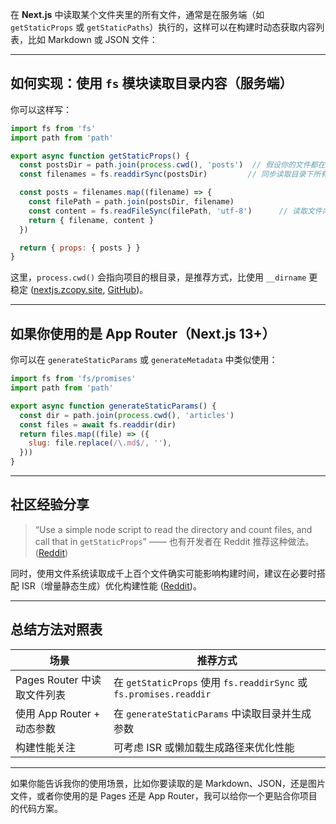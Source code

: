 在 **Next.js** 中读取某个文件夹里的所有文件，通常是在服务端（如 `getStaticProps` 或 `getStaticPaths`）执行的，这样可以在构建时动态获取内容列表，比如 Markdown 或 JSON 文件：

---

## 如何实现：使用 `fs` 模块读取目录内容（服务端）

你可以这样写：

```js
import fs from 'fs'
import path from 'path'

export async function getStaticProps() {
  const postsDir = path.join(process.cwd(), 'posts')  // 假设你的文件都在项目根的 posts 文件夹
  const filenames = fs.readdirSync(postsDir)         // 同步读取目录下所有文件名

  const posts = filenames.map((filename) => {
    const filePath = path.join(postsDir, filename)
    const content = fs.readFileSync(filePath, 'utf-8')      // 读取文件内容
    return { filename, content }
  })

  return { props: { posts } }
}
```

这里，`process.cwd()` 会指向项目的根目录，是推荐方式，比使用 `__dirname` 更稳定 ([nextjs.zcopy.site][1], [GitHub][2])。

---

## 如果你使用的是 App Router（Next.js 13+）

你可以在 `generateStaticParams` 或 `generateMetadata` 中类似使用：

```js
import fs from 'fs/promises'
import path from 'path'

export async function generateStaticParams() {
  const dir = path.join(process.cwd(), 'articles')
  const files = await fs.readdir(dir)
  return files.map((file) => ({
    slug: file.replace(/\.md$/, ''),
  }))
}
```

---

## 社区经验分享

> “Use a simple node script to read the directory and count files, and call that in `getStaticProps`” —— 也有开发者在 Reddit 推荐这种做法。([Reddit][3])

同时，使用文件系统读取成千上百个文件确实可能影响构建时间，建议在必要时搭配 ISR（增量静态生成）优化构建性能 ([Reddit][4])。

---

## 总结方法对照表

| 场景                   | 推荐方式                                                           |
| -------------------- | -------------------------------------------------------------- |
| Pages Router 中读取文件列表 | 在 `getStaticProps` 使用 `fs.readdirSync` 或 `fs.promises.readdir` |
| 使用 App Router + 动态参数 | 在 `generateStaticParams` 中读取目录并生成参数                            |
| 构建性能关注               | 可考虑 ISR 或懒加载生成路径来优化性能                                          |

---

如果你能告诉我你的使用场景，比如你要读取的是 Markdown、JSON，还是图片文件，或者你使用的是 Pages 还是 App Router，我可以给你一个更贴合你项目的代码方案。

[1]: https://nextjs.zcopy.site/docs/basic-features/data-fetching?utm_source=chatgpt.com "Basic Features: Data fetching | Next.js"
[2]: https://github.com/talentdevl/NEXT/blob/main/docs/basic-features/data-fetching.md?utm_source=chatgpt.com "NEXT/docs/basic-features/data-fetching.md at main · talentdevl/NEXT · GitHub"
[3]: https://www.reddit.com/r/nextjs/comments/j6obsf?utm_source=chatgpt.com "How to count files inside the public folder?"
[4]: https://www.reddit.com/r/nextjs/comments/113gzil?utm_source=chatgpt.com "Using getStaticProps with thousands of md files"

